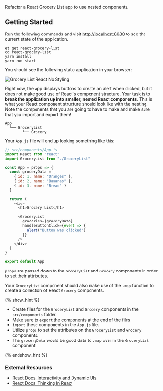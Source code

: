 Refactor a React Grocery List app to use nested components.

## Getting Started

Run the following commands and visit <http://localhost:8080> to see the current state of the application.

```no-highlight
et get react-grocery-list
cd react-grocery-list
yarn install
yarn run start
```

You should see the following static application in your browser:

![Grocery List React No Styling][grocery-list-react-no-styling]

Right now, the app displays buttons to create an alert when clicked, but it does not make good use of React's component structure. Your task is to **break the application up into smaller, nested React components**. This is what your React component structure should look like with the nesting. Note the components that you are going to have to make and make sure that you import and export them!

```no-highlight
App
  └── GroceryList
        └── Grocery
```

Your `App.js` file will end up looking something like this:

```javascript
// src/components/App.js
import React from "react"
import GroceryList from "./GroceryList"

const App = props => {
  const groceryData = [
    { id: 1, name: "Oranges" },
    { id: 2, name: "Bananas" },
    { id: 3, name: "Bread" }
  ]

  return (
    <div>
      <h1>Grocery List</h1>

      <GroceryList
        groceries={groceryData}
        handleButtonClick={event => {
          alert("Button was clicked")
        }}
      />
    </div>
  )
}

export default App
```

`props` are passed down to the `GroceryList` and `Grocery` components in order to set their attributes.

Your `GroceryList` component should also make use of the `.map` function to create a collection of React `Grocery` components.

{% show_hint %}

- Create files for the `GroceryList` and `Grocery` components in the `src/components` folder.
- Make sure to `export` the components at the end of the files
- `import` these components in the `App.js` file.
- Utilize `props` to set the attributes on the `GroceryList` and `Grocery` components.
- The `groceryData` would be good data to `.map` over in the `GroceryList` component!

{% endshow_hint %}

### External Resources

- [React Docs: Interactivity and Dynamic UIs][react-interactivity-and-dynamic-uis]
- [React Docs: Thinking In React][react-docs-thinking-in-react]

[grocery-list-react-no-styling]: https://s3.amazonaws.com/horizon-production/images/grocery_list_react_no_styling.png
[react-docs-thinking-in-react]: https://facebook.github.io/react/docs/thinking-in-react.html
[react-interactivity-and-dynamic-uis]: http://facebook.github.io/react/docs/interactivity-and-dynamic-uis.html

